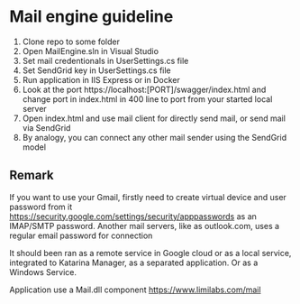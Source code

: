# Mail engine guideline
1. Clone repo to some folder
2. Open MailEngine.sln in Visual Studio
3. Set mail credentionals in UserSettings.cs file
4. Set SendGrid key in UserSettings.cs file
5. Run application in IIS Express or in Docker
6. Look at the port https://localhost:[PORT]/swagger/index.html and change port in index.html in 400 line to port from your started local server
8. Open index.html and use mail client for directly send mail, or send mail via SendGrid
9. By analogy, you can connect any other mail sender using the SendGrid model

## Remark
If you want to use your Gmail, firstly need to create virtual device and user password from it https://security.google.com/settings/security/apppasswords as an IMAP/SMTP password.
Another mail servers, like as outlook.com, uses a regular email password for connection

It should been ran as a remote service in Google cloud or as a local service, integrated to Katarina Manager, as a separated application. Or as a Windows Service.

Application use a Mail.dll component https://www.limilabs.com/mail


